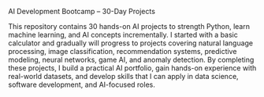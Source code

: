 AI Development Bootcamp – 30-Day Projects

This repository contains 30 hands-on AI projects to strength Python, learn machine learning, and AI concepts incrementally. I started with a basic calculator and gradually will progress to projects covering natural language processing, image classification, recommendation systems, predictive modeling, neural networks, game AI, and anomaly detection. By completing these projects, I build a practical AI portfolio, gain hands-on experience with real-world datasets, and develop skills that I can apply in data science, software development, and AI-focused roles.
